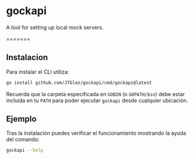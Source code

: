 # gockapi
A tool for setting up local mock servers.

=======
## Instalacion

Para instalar el CLI utiliza:

```bash
go install github.com/JTGlez/gockapi/cmd/gockapi@latest
```

Recuerda que la carpeta especificada en `GOBIN` (o `GOPATH/bin`) debe estar incluida en tu `PATH` para poder ejecutar `gockapi` desde cualquier ubicación.

## Ejemplo

Tras la instalación puedes verificar el funcionamiento mostrando la ayuda del comando:

```bash
gockapi --help
```
